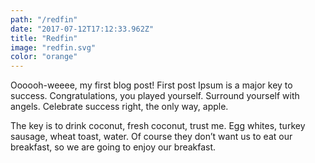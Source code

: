 ```yaml
---
path: "/redfin"
date: "2017-07-12T17:12:33.962Z"
title: "Redfin"
image: "redfin.svg"
color: "orange"
---
```

Oooooh-weeee, my first blog post!
First post Ipsum is a major key to success. Congratulations, you played yourself. Surround yourself with angels. Celebrate success right, the only way, apple. 
 
The key is to drink coconut, fresh coconut, trust me. Egg whites, turkey sausage, wheat toast, water. Of course they don’t want us to eat our breakfast, so we are going to enjoy our breakfast. 

